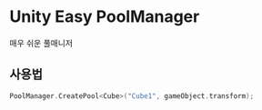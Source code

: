 # Unity Easy PoolManager
매우 쉬운 풀매니저
## 사용법
```c
PoolManager.CreatePool<Cube>("Cube1", gameObject.transform);
```
